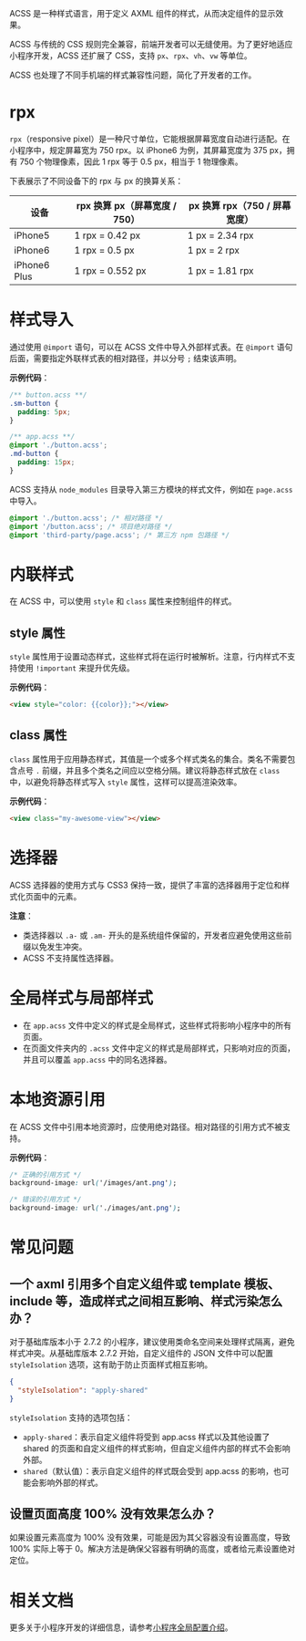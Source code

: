 ACSS 是一种样式语言，用于定义 AXML 组件的样式，从而决定组件的显示效果。

ACSS 与传统的 CSS 规则完全兼容，前端开发者可以无缝使用。为了更好地适应小程序开发，ACSS 还扩展了 CSS，支持 `px`、`rpx`、`vh`、`vw` 等单位。

ACSS 也处理了不同手机端的样式兼容性问题，简化了开发者的工作。

# rpx

`rpx`（responsive pixel）是一种尺寸单位，它能根据屏幕宽度自动进行适配。在小程序中，规定屏幕宽为 750 rpx。以 iPhone6 为例，其屏幕宽度为 375 px，拥有 750 个物理像素，因此 1 rpx 等于 0.5 px，相当于 1 物理像素。

下表展示了不同设备下的 rpx 与 px 的换算关系：

| 设备         | rpx 换算 px（屏幕宽度 / 750） | px 换算 rpx（750 / 屏幕宽度） |
| ------------ | --------------------------- | --------------------------- |
| iPhone5      | 1 rpx = 0.42 px               | 1 px = 2.34 rpx               |
| iPhone6      | 1 rpx = 0.5 px                | 1 px = 2 rpx                  |
| iPhone6 Plus | 1 rpx = 0.552 px              | 1 px = 1.81 rpx               |

# 样式导入

通过使用 `@import` 语句，可以在 ACSS 文件中导入外部样式表。在 `@import` 语句后面，需要指定外联样式表的相对路径，并以分号 `;` 结束该声明。

**示例代码**：

```css
/** button.acss **/
.sm-button {
  padding: 5px;
}
```

```css
/** app.acss **/
@import './button.acss';
.md-button {
  padding: 15px;
}
```

ACSS 支持从 `node_modules` 目录导入第三方模块的样式文件，例如在 `page.acss` 中导入。

```css
@import './button.acss'; /* 相对路径 */
@import '/button.acss'; /* 项目绝对路径 */
@import 'third-party/page.acss'; /* 第三方 npm 包路径 */
```
# 内联样式

在 ACSS 中，可以使用 `style` 和 `class` 属性来控制组件的样式。

## style 属性

`style` 属性用于设置动态样式，这些样式将在运行时被解析。注意，行内样式不支持使用 `!important` 来提升优先级。

**示例代码**：

```html
<view style="color: {{color}};"></view>
```

## class 属性

`class` 属性用于应用静态样式，其值是一个或多个样式类名的集合。类名不需要包含点号 `.` 前缀，并且多个类名之间应以空格分隔。建议将静态样式放在 `class` 中，以避免将静态样式写入 `style` 属性，这样可以提高渲染效率。

**示例代码**：

```html
<view class="my-awesome-view"></view>
```
# 选择器

ACSS 选择器的使用方式与 CSS3 保持一致，提供了丰富的选择器用于定位和样式化页面中的元素。

**注意**：

- 类选择器以 `.a-` 或 `.am-` 开头的是系统组件保留的，开发者应避免使用这些前缀以免发生冲突。
- ACSS 不支持属性选择器。

# 全局样式与局部样式

- 在 `app.acss` 文件中定义的样式是全局样式，这些样式将影响小程序中的所有页面。
- 在页面文件夹内的 `.acss` 文件中定义的样式是局部样式，只影响对应的页面，并且可以覆盖 `app.acss` 中的同名选择器。

# 本地资源引用

在 ACSS 文件中引用本地资源时，应使用绝对路径。相对路径的引用方式不被支持。

**示例代码**：

```css
/* 正确的引用方式 */
background-image: url('/images/ant.png');

/* 错误的引用方式 */
background-image: url('./images/ant.png');
```
# 常见问题

## 一个 axml 引用多个自定义组件或 template 模板、include 等，造成样式之间相互影响、样式污染怎么办？

对于基础库版本小于 2.7.2 的小程序，建议使用类命名空间来处理样式隔离，避免样式冲突。从基础库版本 2.7.2 开始，自定义组件的 JSON 文件中可以配置 `styleIsolation` 选项，这有助于防止页面样式相互影响。

```json
{
  "styleIsolation": "apply-shared"
}
```

`styleIsolation` 支持的选项包括：

- `apply-shared`：表示自定义组件将受到 app.acss 样式以及其他设置了 shared 的页面和自定义组件的样式影响，但自定义组件内部的样式不会影响外部。
- `shared`（默认值）：表示自定义组件的样式既会受到 app.acss 的影响，也可能会影响外部的样式。

## 设置页面高度 100% 没有效果怎么办？

如果设置元素高度为 100% 没有效果，可能是因为其父容器没有设置高度，导致 100% 实际上等于 0。解决方法是确保父容器有明确的高度，或者给元素设置绝对定位。

# 相关文档

更多关于小程序开发的详细信息，请参考[小程序全局配置介绍](https://opendocs.alipay.com/mini/framework/app)。